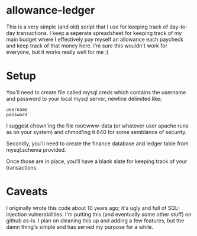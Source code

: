 # allowance-ledger
This is a very simple (and old) script that I use for keeping track of day-to-day transactions.  I keep a seperate spreadsheet for keeping track of my main budget where I effectively pay myself an allowance each paycheck and keep track of that money here.  I'm sure this wouldn't work for everyone, but it works really well for me :)

# Setup
You'll need to create file called mysql.creds which contains the username and password to your local mysql server, newline delimited like:
```
username
password
```
I suggest chown'ing the file root:www-data (or whatever user apache runs as on your system) and chmod'ing it 640 for some semblance of security.

Secondly, you'll need to create the finance database and ledger table from mysql.schema provided.

Once those are in place, you'll have a blank slate for keeping track of your transactions.

# Caveats
I originally wrote this code about 10 years ago; it's ugly and full of SQL-injection vulnerabilities.  I'm putting this (and eventually some other stuff) on github as-is.  I plan on cleaning this up and adding a few features, but the damn thing's simple and has served my purpose for a while.
